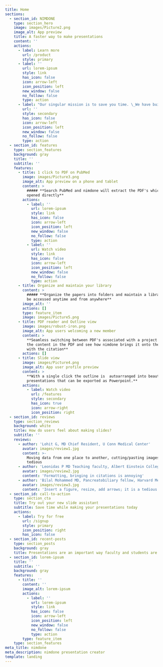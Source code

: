 ```yaml
---
title: Home
sections:
  - section_id: NIMDONE
    type: section_hero
    image: images/Picture2.png
    image_alt: App preview
    title: A faster way to make presentations
    content: ''
    actions:
      - label: Learn more
        url: /product
        style: primary
      - label: ''
        url: lorem-ipsum
        style: link
        has_icon: false
        icon: arrow-left
        icon_position: left
        new_window: false
        no_follow: false
        type: action
      - label: "Our singular mission is to save you time. \_We have built a slide assistant for you so you can focus more on the presentation!"
        url: ''
        style: secondary
        has_icon: false
        icon: arrow-left
        icon_position: left
        new_window: false
        no_follow: false
        type: action
  - section_id: features
    type: section_features
    background: gray
    title: ''
    subtitle: ''
    features:
      - title: 1 click to PDF on PubMed
        image: images/Picture3.png
        image_alt: App preview on a phone and tablet
        content: >
          ##### **Search PubMed and nimdone will extract the PDF's which can be
          opened directly**
        actions:
          - label: ''
            url: lorem-ipsum
            style: link
            has_icon: false
            icon: arrow-left
            icon_position: left
            new_window: false
            no_follow: false
            type: action
          - label: ''
            url: Watch video
            style: link
            has_icon: false
            icon: arrow-left
            icon_position: left
            new_window: false
            no_follow: false
            type: action
      - title: Organize and maintain your library
        content: >
          ##### **Organize the papers into folders and maintain a library that
          be accessed anytime and from anywhere**
        image_alt: ''
        actions: []
        type: feature_item
        image: images/Picture5.png
      - title: PDF reader and Outline view
        image: images/robust-iron.png
        image_alt: App users welcoming a new member
        content: >
          **Seamless switching between PDF's associated with a project. Select
          the content in the PDF and see how nimdone brings it onto the outline
          with the citation**
        actions: []
      - title: Slide view
        image: images/Picture4.png
        image_alt: App user profile preview
        content: >
          **With a single click the outline is  autoarranged into beautiful
          presentations that can be exported as Powerpoint.**
        actions:
          - label: Watch video
            url: /features
            style: secondary
            has_icon: true
            icon: arrow-right
            icon_position: right
  - section_id: reviews
    type: section_reviews
    background: white
    title: How do users feel about making slides?
    subtitle: ''
    reviews:
      - author: 'Lohit G, MD Chief Resident, U Conn Medical Center'
        avatar: images/review1.jpg
        content: >-
          Moving data from one place to another, cutting/pasting images is very
          tedious
      - author: 'Leonidas P MD Teaching faculty, Albert Einstein College of Medicine'
        avatar: images/review2.jpg
        content: 'Formatting, bringing in citations is annoying'
      - author: 'Bilal Mohammed MD, Pancreatobiliary fellow, Harvard Medical School'
        avatar: images/review3.jpg
        content: 'Insert a figure, resize, add arrows; it is a tedious process'
  - section_id: call-to-action
    type: section_cta
    title: Try out your new slide assistant
    subtitle: Save time while making your presentations today
    actions:
      - label: Try for free
        url: /signup
        style: primary
        icon_position: right
        has_icon: false
  - section_id: recent-posts
    type: section_posts
    background: gray
    title: Presentations are an important way faculty and students are evaluated.
  - section_id: lorem-ipsum
    title: ''
    subtitle: ''
    background: gray
    features:
      - title: ''
        content: ''
        image_alt: lorem-ipsum
        actions:
          - label: ''
            url: lorem-ipsum
            style: link
            has_icon: false
            icon: arrow-left
            icon_position: left
            new_window: false
            no_follow: false
            type: action
        type: feature_item
    type: section_features
meta_title: nimdone
meta_description: nimdone presentation creator
template: landing
---
```

